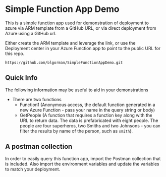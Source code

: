# Simple Function App Demo

This is a simple function app used for demonstration of deployment to azure via ARM template from a GitHub URL, or via direct deployment from Azure using a GitHub url.

Either create the ARM template and leverage the link, or use the Deployment center in your Azure Function app to point to the public URL for this repo.  

```https
https://github.com/blgorman/SimpleFunctionAppDemo.git
```  

## Quick Info

The following information may be useful to aid in your demonstrations

- There are two functions
  - Function1 (Anonymous access, the default function generated in a new Azure Function - pass your name in the query string or body)
  - GetPeople (A function that requires a function key along with the URL to return data.  The data is prefabricated with eight people. The people are four superheros, two Smiths and two Johnsons - you can filter the results by name of the person, such as `smith`).

## A postman collection

In order to easily query this function app, import the Postman collection that is included.  Also import the environment variables and update the variables to match your deployment.
